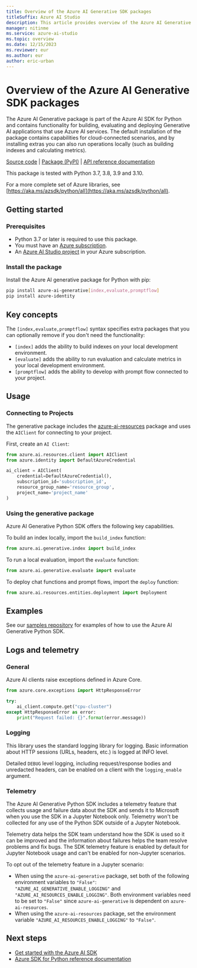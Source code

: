 ```yaml
---
title: Overview of the Azure AI Generative SDK packages
titleSuffix: Azure AI Studio
description: This article provides overview of the Azure AI Generative SDK packages.
manager: nitinme
ms.service: azure-ai-studio
ms.topic: overview
ms.date: 12/15/2023
ms.reviewer: eur
ms.author: eur
author: eric-urban
---
```


# Overview of the Azure AI Generative SDK packages

The Azure AI Generative package is part of the Azure AI SDK for Python and contains functionality for building, evaluating and deploying Generative AI applications that use Azure AI services. The default installation of the package contains capabilities for cloud-connected scenarios, and by installing extras you can also run operations locally (such as building indexes and calculating metrics).

[Source code](https://github.com/Azure/azure-sdk-for-python/tree/main/sdk/ai/azure-ai-generative) | [Package (PyPI)](https://pypi.org/project/azure-ai-generative/) | [API reference documentation](/python/api/overview/azure/ai-generative-readme)

This package is tested with Python 3.7, 3.8, 3.9 and 3.10.

For a more complete set of Azure libraries, see [https://aka.ms/azsdk/python/all](https://aka.ms/azsdk/python/all).

## Getting started

### Prerequisites

- Python 3.7 or later is required to use this package.
- You must have an [Azure subscription](https://portal.azure.com).
- An [Azure AI Studio project](./create-projects.md) in your Azure subscription. 


### Install the package

Install the Azure AI generative package for Python with pip:

```bash
pip install azure-ai-generative[index,evaluate,promptflow]
pip install azure-identity
```

## Key concepts

The `[index,evaluate,promptflow]` syntax specifies extra packages that you can optionally remove if you don't need the functionality:

- `[index]` adds the ability to build indexes on your local development environment.
- `[evaluate]` adds the ability to run evaluation and calculate metrics in your local development environment.
- `[promptflow]` adds the ability to develop with prompt flow connected to your project.


## Usage


### Connecting to Projects
The generative package includes the [azure-ai-resources](https://pypi.org/project/azure-ai-resources) package and uses the `AIClient` for connecting to your project.

First, create an `AI Client`:

```python
from azure.ai.resources.client import AIClient
from azure.identity import DefaultAzureCredential

ai_client = AIClient(
    credential=DefaultAzureCredential(),
    subscription_id='subscription_id',
    resource_group_name='resource_group',
    project_name='project_name'
)
```

### Using the generative package

Azure AI Generative Python SDK offers the following key capabilities.

To build an index locally, import the `build_index` function:

```python
from azure.ai.generative.index import build_index
```

To run a local evaluation, import the `evaluate` function:
```python
from azure.ai.generative.evaluate import evaluate
```

To deploy chat functions and prompt flows, import the `deploy` function:
```python
from azure.ai.resources.entities.deployment import Deployment
```


## Examples

See our [samples repository](https://github.com/Azure-Samples/azureai-samples) for examples of how to use the Azure AI Generative Python SDK.

## Logs and telemetry

### General

Azure AI clients raise exceptions defined in Azure Core.

```python
from azure.core.exceptions import HttpResponseError

try:
    ai_client.compute.get("cpu-cluster")
except HttpResponseError as error:
    print("Request failed: {}".format(error.message))
```

### Logging

This library uses the standard logging library for logging. Basic information about HTTP sessions (URLs, headers, etc.) is logged at INFO level.

Detailed `DEBUG` level logging, including request/response bodies and unredacted headers, can be enabled on a client with the `logging_enable` argument.


### Telemetry

The Azure AI Generative Python SDK includes a telemetry feature that collects usage and failure data about the SDK and sends it to Microsoft when you use the SDK in a Jupyter Notebook only. Telemetry won't be collected for any use of the Python SDK outside of a Jupyter Notebook.

Telemetry data helps the SDK team understand how the SDK is used so it can be improved and the information about failures helps the team resolve problems and fix bugs. The SDK telemetry feature is enabled by default for Jupyter Notebook usage and can't be enabled for non-Jupyter scenarios. 

To opt out of the telemetry feature in a Jupyter scenario:
- When using the `azure-ai-generative` package, set both of the following environment variables to `"False"`: `"AZURE_AI_GENERATIVE_ENABLE_LOGGING"` and `"AZURE_AI_RESOURCES_ENABLE_LOGGING"`. Both environment variables need to be set to `"False"` since `azure-ai-generative` is dependent on `azure-ai-resources`.
- When using the `azure-ai-resources` package, set the environment variable `"AZURE_AI_RESOURCES_ENABLE_LOGGING"` to `"False"`. 

## Next steps

- [Get started with the Azure AI SDK](./sdk-install.md)
- [Azure SDK for Python reference documentation](/python/api/overview/azure/ai)

